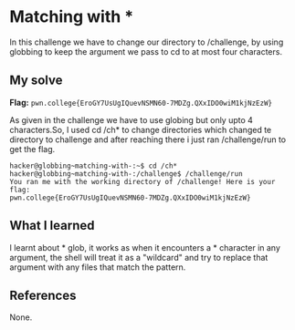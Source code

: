# Matching with *

In this challenge we have to change our directory to /challenge, by using globbing to keep the argument we pass to cd 
to at most four characters.

## My solve

**Flag:** `pwn.college{EroGY7UsUgIQuevNSMN60-7MDZg.QXxIDO0wiM1kjNzEzW}`

As given in the challenge we have to use globing but only upto 4 characters.So, I used cd /ch* to change directories which
changed te directory to challenge and after reaching there i just ran /challenge/run to get the flag.

```
hacker@globbing~matching-with-:~$ cd /ch*
hacker@globbing~matching-with-:/challenge$ /challenge/run
You ran me with the working directory of /challenge! Here is your flag:
pwn.college{EroGY7UsUgIQuevNSMN60-7MDZg.QXxIDO0wiM1kjNzEzW}
```

## What I learned
I learnt about * glob, it works as when it encounters a * character in any argument, the shell will treat it as a "wildcard"
and try to replace that argument with any files that match the pattern.

## References 
None.
